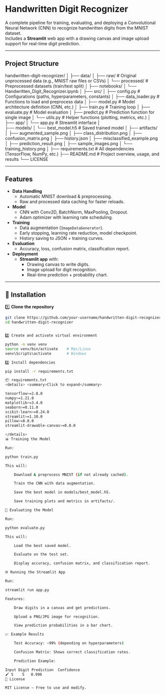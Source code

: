 # Handwritten Digit Recognizer

A complete pipeline for training, evaluating, and deploying a Convolutional Neural Network (CNN) to recognize handwritten digits from the MNIST dataset.  
Includes a **Streamlit** web app with a drawing canvas and image upload support for real-time digit prediction.

---

## Project Structure
handwritten-digit-recognizer/
│
├── data/
│   ├── raw/                # Original unprocessed data (e.g., MNIST raw files or CSVs)
│   └── processed/          # Preprocessed datasets (train/test split)
│
├── notebooks/
│   └── Handwritten_Digit_Recognizer.ipynb
│
├── src/
│   ├── config.py           # Configurations (paths, hyperparameters, constants)
│   ├── data_loader.py      # Functions to load and preprocess data
│   ├── model.py            # Model architecture definition (CNN, etc.)
│   ├── train.py            # Training loop
│   ├── evaluate.py         # Model evaluation
│   ├── predict.py          # Prediction function for single image
│   └── utils.py            # Helper functions (plotting, metrics, etc.)
│
├── app/
│   └── app.py    # Streamlit interface
│   
├── models/
│   └── best_model.h5       # Saved trained model
│
├── artifacts/
│   ├── augmented_sample.png
│   ├── class_distribution.png
│   ├── confusion_matrix.png
│   ├── history.json
│   ├── misclassified_example.png
│   ├── prediction_result.png
│   ├── sample_images.png
│   └── training_history.png
│
├── requirements.txt        # All dependencies (TensorFlow, NumPy, etc.)
├── README.md               # Project overview, usage, and results
└── LICENSE



---

## Features

- **Data Handling**
  - Automatic MNIST download & preprocessing.
  - Raw and processed data caching for faster reloads.
- **Model**
  - CNN with Conv2D, BatchNorm, MaxPooling, Dropout.
  - Adam optimizer with learning rate scheduling.
- **Training**
  - Data augmentation (`ImageDataGenerator`).
  - Early stopping, learning rate reduction, model checkpoint.
  - History saving to JSON + training curves.
- **Evaluation**
  - Accuracy, loss, confusion matrix, classification report.
- **Deployment**
  - **Streamlit app** with:
    - Drawing canvas to write digits.
    - Image upload for digit recognition.
    - Real-time prediction + probability chart.

---

## 🚀 Installation

1️⃣ **Clone the repository**
```bash
git clone https://github.com/your-username/handwritten-digit-recognizer.git
cd handwritten-digit-recognizer


2️⃣ Create and activate virtual environment

python -m venv venv
source venv/bin/activate    # Mac/Linux
venv\Scripts\activate       # Windows

3️⃣ Install dependencies

pip install -r requirements.txt

📦 requirements.txt
<details> <summary>Click to expand</summary>

tensorflow>=2.8.0
numpy>=1.21.0
matplotlib>=3.4.0
seaborn>=0.11.0
scikit-learn>=0.24.0
streamlit>=1.10.0
pillow>=8.0.0
streamlit-drawable-canvas>=0.8.0

</details>
📊 Training the Model

Run:

python train.py

This will:

    Download & preprocess MNIST (if not already cached).

    Train the CNN with data augmentation.

    Save the best model in models/best_model.h5.

    Save training plots and metrics in artifacts/.

🧪 Evaluating the Model

Run:

python evaluate.py

This will:

    Load the best saved model.

    Evaluate on the test set.

    Display accuracy, confusion matrix, and classification report.

🌐 Running the Streamlit App

Run:

streamlit run app.py

Features:

    Draw digits in a canvas and get predictions.

    Upload a PNG/JPG image for recognition.

    View prediction probabilities in a bar chart.

📈 Example Results

    Test Accuracy: ~99% (depending on hyperparameters)

    Confusion Matrix: Shows correct classification rates.

    Prediction Example:

Input Digit	Prediction	Confidence
🖌️ 5	5	0.998
📜 License

MIT License – Free to use and modify.
